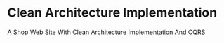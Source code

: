 # Clean Architecture Implementation
A Shop Web Site With Clean Architecture Implementation And CQRS
